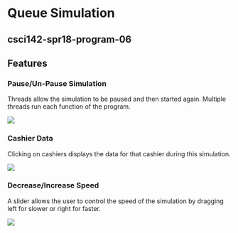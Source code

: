 # Queue Simulation
## csci142-spr18-program-06

## Features

### Pause/Un-Pause Simulation
Threads allow the simulation to be paused and then started again. Multiple threads run each function of the program.

![](demos/QueueSim1.gif)

### Cashier Data
Clicking on cashiers displays the data for that cashier during this simulation.

![](demos/QueueSim2.gif)

### Decrease/Increase Speed
A slider allows the user to control the speed of the simulation by dragging left for slower or right for faster.

![](demos/QueueSim3.gif)
